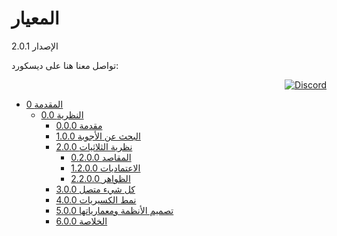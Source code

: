 المعيار
==========
الإصدار 2.0.1

تواصل معنا هنا على ديسكورد:
<div align=right>
  
  [![Discord](https://discord.com/api/guilds/934130100008538142/widget.png?style=banner2)](https://discord.gg/vdPZ7hS52X)
  
</div>
  
<ul>
  <li> <a href="https://github.com/hassanhabib/The-Standard-Arabic/blob/master/0.%20%D8%A7%D9%84%D9%85%D9%82%D8%AF%D9%85%D8%A9/0.%20%D8%A7%D9%84%D9%85%D9%82%D8%AF%D9%85%D8%A9.md"> 0 المقدمة </a>
    <ul>
      <li> <a href="https://github.com/hassanhabib/The-Standard-Arabic/blob/master/0.%20%D8%A7%D9%84%D9%85%D9%82%D8%AF%D9%85%D8%A9/0.0%20%D8%A7%D9%84%D9%86%D8%B8%D8%B1%D9%8A%D8%A9/0.0%20%D8%A7%D9%84%D9%86%D8%B8%D8%B1%D9%8A%D8%A9.md"> 0.0 النظرية </a>
        <ul>
          <li> <a href=""> 0.0.0 مقدمة</a> </li>
          <li> <a href=""> 1.0.0 البحث عن الأجوبة</a> </li>
          <li> <a href=""> 2.0.0 نظرية الثلاثيات</a>
            <ul>
              <li> <a href=""> 0.2.0.0 المقاصد</a> </li>
              <li> <a href=""> 1.2.0.0 الاعتماديات</a> </li>
              <li> <a href=""> 2.2.0.0 الظواهر</a> </li>
            </ul>
          </li>
          <li> <a href=""> 3.0.0 كل شيء متصل</a> </li>
          <li> <a href=""> 4.0.0 نمط الكسيريات</a> </li>
          <li> <a href=""> 5.0.0 تصميم الأنظمة ومعمارياتها</a> </li>
          <li> <a href=""> 6.0.0 الخلاصة</a> </li>
        </ul>
      </li>
    </ul>
  </li>
</ul>
